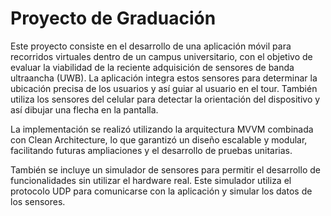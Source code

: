 # Proyecto de Graduación

Este proyecto consiste en el desarrollo de una aplicación móvil para recorridos virtuales dentro de un campus universitario, con el objetivo de evaluar la viabilidad de la reciente adquisición de sensores de banda ultraancha (UWB). La aplicación integra estos sensores para determinar la ubicación precisa de los usuarios y así guiar al usuario en el tour. También utiliza los sensores del celular para detectar la orientación del dispositivo y así dibujar una flecha en la pantalla.

La implementación se realizó utilizando la arquitectura MVVM combinada con Clean Architecture, lo que garantizó un diseño escalable y modular, facilitando futuras ampliaciones y el desarrollo de pruebas unitarias.

También se incluye un simulador de sensores para permitir el desarrollo de funcionalidades sin utilizar el hardware real. Este simulador utiliza el protocolo UDP para comunicarse con la aplicación y simular los datos de los sensores.
